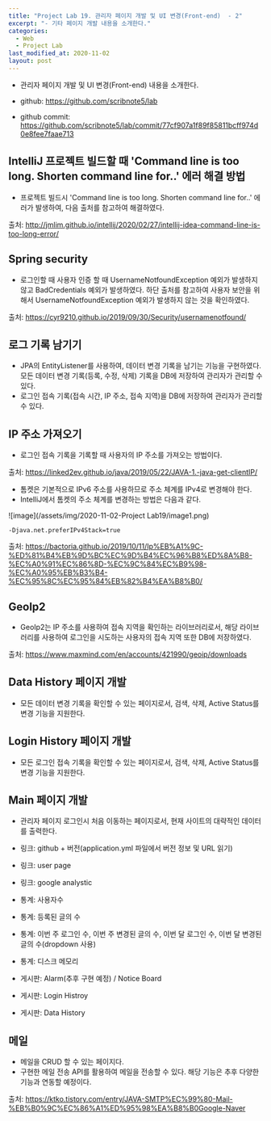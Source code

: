 ```yaml
---
title: "Project Lab 19. 관리자 페이지 개발 및 UI 변경(Front-end)  - 2"
excerpt: "- 기타 페이지 개발 내용을 소개한다."
categories:
  - Web
  - Project Lab
last_modified_at: 2020-11-02
layout: post
---
```

- 관리자 페이지 개발 및 UI 변경(Front-end) 내용을 소개한다.



- github: <https://github.com/scribnote5/lab>
- github commit: <https://github.com/scribnote5/lab/commit/77cf907a1f89f85811bcff974d0e8fee7faae713>



## IntelliJ 프로젝트 빌드할 때 'Command line is too long. Shorten command line for..' 에러 해결 방법
- 프로젝트 빌드시 'Command line is too long. Shorten command line for..' 에러가 발생하여, 다음 출처를 참고하여 해결하였다.

출처: <http://jmlim.github.io/intellij/2020/02/27/intellij-idea-command-line-is-too-long-error/>



## Spring security
- 로그인할 때 사용자 인증 할 때 UsernameNotfoundException 예외가 발생하지 않고  BadCredentials 예외가 발생하였다. 하단 출처를 참고하여 사용자 보안을 위해서 UsernameNotfoundException 예외가 발생하지 않는 것을 확인하였다.

출처: <https://cyr9210.github.io/2019/09/30/Security/usernamenotfound/>



## 로그 기록 남기기
- JPA의 EntityListener를 사용하여, 데이터 변경 기록을 남기는 기능을 구현하였다. 모든 데이터 변경 기록(등록, 수정, 삭제) 기록을 DB에 저장하여 관리자가 관리할 수 있다.
- 로그인 접속 기록(접속 시간, IP 주소, 접속 지역)을 DB에 저장하여 관리자가 관리할 수 있다.



## IP 주소 가져오기
- 로그인 접속 기록을 기록할 때 사용자의 IP 주소를 가져오는 방법이다.

출처: <https://linked2ev.github.io/java/2019/05/22/JAVA-1.-java-get-clientIP/>

- 톰켓은 기본적으로 IPv6 주소를 사용하므로 주소 체계를 IPv4로 변경해야 한다.
- IntelliJ에서 톰켓의 주소 체계를 변경하는 방법은 다음과 같다.

![image](/assets/img/2020-11-02-Project Lab19/image1.png)

```
-Djava.net.preferIPv4Stack=true
```

출처: <https://bactoria.github.io/2019/10/11/Ip%EB%A1%9C-%ED%81%B4%EB%9D%BC%EC%9D%B4%EC%96%B8%ED%8A%B8-%EC%A0%91%EC%86%8D-%EC%9C%84%EC%B9%98-%EC%A0%95%EB%B3%B4-%EC%95%8C%EC%95%84%EB%82%B4%EA%B8%B0/>



## GeoIp2
- GeoIp2는 IP 주소를 사용하여 접속 지역을 확인하는 라이브러리로서, 해당 라이브러리를 사용하여 로그인을 시도하는 사용자의 접속 지역 또한 DB에 저장하였다.

출처: <https://www.maxmind.com/en/accounts/421990/geoip/downloads>



## Data History 페이지 개발
- 모든 데이터 변경 기록을 확인할 수 있는 페이지로서, 검색, 삭제, Active Status를 변경 기능을 지원한다.



## Login History 페이지 개발
- 모든 로그인 접속 기록을 확인할 수 있는 페이지로서, 검색, 삭제, Active Status를 변경 기능을 지원한다.



## Main 페이지 개발
- 관리자 페이지 로그인시 처음 이동하는 페이지로서, 현재 사이트의 대략적인 데이터를 출력한다.

- 링크: github + 버전(application.yml 파일에서 버전 정보 및 URL 읽기)
- 링크: user page
- 링크: google analystic

- 통계: 사용자수
- 통계: 등록된 글의 수
- 통계: 이번 주 로그인 수, 이번 주 변경된 글의 수, 이번 달 로그인 수, 이번 달 변경된 글의 수(dropdown 사용)
- 통계: 디스크 메모리

- 게시판: Alarm(추후 구현 예정) / Notice Board
- 게시판: Login Histroy
- 게시판: Data History



## 메일
- 메일을 CRUD 할 수 있는 페이지다.
- 구현한 메일 전송 API를 활용하여 메일을 전송할 수 있다. 해당 기능은 추후 다양한 기능과 연동할 예정이다.

출처: <https://ktko.tistory.com/entry/JAVA-SMTP%EC%99%80-Mail-%EB%B0%9C%EC%86%A1%ED%95%98%EA%B8%B0Google-Naver>
